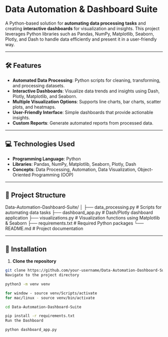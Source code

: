 # Data Automation & Dashboard Suite

A Python-based solution for **automating data processing tasks** and creating **interactive dashboards** for visualization and insights. This project leverages Python libraries such as Pandas, NumPy, Matplotlib, Seaborn, Plotly, and Dash to handle data efficiently and present it in a user-friendly way.

---

## 🛠 Features

- **Automated Data Processing**: Python scripts for cleaning, transforming, and processing datasets.  
- **Interactive Dashboards**: Visualize data trends and insights using Dash, Plotly, Matplotlib, and Seaborn.  
- **Multiple Visualization Options**: Supports line charts, bar charts, scatter plots, and heatmaps.  
- **User-Friendly Interface**: Simple dashboards that provide actionable insights.  
- **Custom Reports**: Generate automated reports from processed data.  

---

## 💻 Technologies Used

- **Programming Language**: Python  
- **Libraries**: Pandas, NumPy, Matplotlib, Seaborn, Plotly, Dash  
- **Concepts**: Data Processing, Automation, Data Visualization, Object-Oriented Programming (OOP)  

---

## 📂 Project Structure

Data-Automation-Dashboard-Suite/
│
├── data_processing.py # Scripts for automating data tasks
├── dashboard_app.py # Dash/Plotly dashboard application
├── visualizations.py # Visualization functions using Matplotlib & Seaborn
├── requirements.txt # Required Python packages
└── README.md # Project documentation


---

## 🚀 Installation

1. **Clone the repository**
```bash
git clone https://github.com/your-username/Data-Automation-Dashboard-Suite.git
Navigate to the project directory

python3 -m venv venv

for window - source venv/Scripts/activate
for mac/linux - source venv/bin/activate

cd Data-Automation-Dashboard-Suite

pip install -r requirements.txt
Run the Dashboard

python dashboard_app.py
